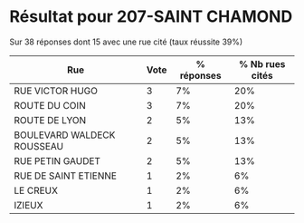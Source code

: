 # Résultat pour 207-SAINT CHAMOND

Sur 38 réponses dont 15 avec une rue cité (taux réussite 39%)

| Rue | Vote | % réponses | % Nb rues cités|
|-----|------|------------|----------------|
| RUE VICTOR HUGO | 3 | 7% | 20%|
| ROUTE DU COIN | 3 | 7% | 20%|
| ROUTE DE LYON | 2 | 5% | 13%|
| BOULEVARD WALDECK ROUSSEAU | 2 | 5% | 13%|
| RUE PETIN GAUDET | 2 | 5% | 13%|
| RUE DE SAINT ETIENNE | 1 | 2% | 6%|
| LE CREUX | 1 | 2% | 6%|
| IZIEUX | 1 | 2% | 6%|
